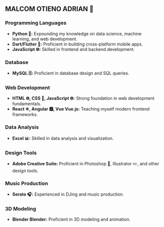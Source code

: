 ## MALCOM OTIENO ADRIAN 🏀

### Programming Languages
* **Python 🐍:** Expounding my knowledge on data science, machine learning, and web development.
* **Dart/Flutter 📱:** Proficient in building cross-platform mobile apps.
* **JavaScript 🌐:** Skilled in frontend and backend development.

### Database
* **MySQL 🗄️:** Proficient in database design and SQL queries.

### Web Development
* **HTML 🌐, CSS 🎨, JavaScript 🌐:** Strong foundation in web development fundamentals.
* **React ⚛️, Angular 🅰️, Vue Vue.js:** Teaching myself modern frontend frameworks.

### Data Analysis
* **Excel 📊:** Skilled in data analysis and visualization.

### Design Tools
* **Adobe Creative Suite:** Proficient in Photoshop 🎨, Illustrator ✏️, and other design tools.

### Music Production
* **Serato 🎧:** Experienced in DJing and music production.

### 3D Modeling
* **Blender Blender:** Proficient in 3D modeling and animation.
